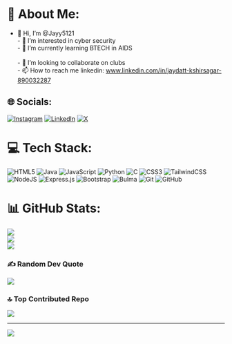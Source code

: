 # 💫 About Me:
- 👋 Hi, I’m @Jayy5121<br>- 👀 I’m interested in cyber security <br>- 🌱 I’m currently learning BTECH in AIDS<br><br>- 💞️ I’m looking to collaborate on clubs<br>- 📫 How to reach me linkedin: www.linkedin.com/in/jaydatt-kshirsagar-890032287


## 🌐 Socials:
[![Instagram](https://img.shields.io/badge/Instagram-%23E4405F.svg?logo=Instagram&logoColor=white)](https://instagram.com/jayy_.5121) [![LinkedIn](https://img.shields.io/badge/LinkedIn-%230077B5.svg?logo=linkedin&logoColor=white)](https://linkedin.com/in/JaydattKshirsagar) [![X](https://img.shields.io/badge/X-black.svg?logo=X&logoColor=white)](https://x.com/JayyKshirsagar) 

# 💻 Tech Stack:
![HTML5](https://img.shields.io/badge/html5-%23E34F26.svg?style=for-the-badge&logo=html5&logoColor=white) ![Java](https://img.shields.io/badge/java-%23ED8B00.svg?style=for-the-badge&logo=openjdk&logoColor=white) ![JavaScript](https://img.shields.io/badge/javascript-%23323330.svg?style=for-the-badge&logo=javascript&logoColor=%23F7DF1E) ![Python](https://img.shields.io/badge/python-3670A0?style=for-the-badge&logo=python&logoColor=ffdd54) ![C](https://img.shields.io/badge/c-%2300599C.svg?style=for-the-badge&logo=c&logoColor=white) ![CSS3](https://img.shields.io/badge/css3-%231572B6.svg?style=for-the-badge&logo=css3&logoColor=white) ![TailwindCSS](https://img.shields.io/badge/tailwindcss-%2338B2AC.svg?style=for-the-badge&logo=tailwind-css&logoColor=white) ![NodeJS](https://img.shields.io/badge/node.js-6DA55F?style=for-the-badge&logo=node.js&logoColor=white) ![Express.js](https://img.shields.io/badge/express.js-%23404d59.svg?style=for-the-badge&logo=express&logoColor=%2361DAFB) ![Bootstrap](https://img.shields.io/badge/bootstrap-%238511FA.svg?style=for-the-badge&logo=bootstrap&logoColor=white) ![Bulma](https://img.shields.io/badge/bulma-00D0B1?style=for-the-badge&logo=bulma&logoColor=white) ![Git](https://img.shields.io/badge/git-%23F05033.svg?style=for-the-badge&logo=git&logoColor=white) ![GitHub](https://img.shields.io/badge/github-%23121011.svg?style=for-the-badge&logo=github&logoColor=white)
# 📊 GitHub Stats:
![](https://github-readme-stats.vercel.app/api?username=jayy5121&theme=dark&hide_border=false&include_all_commits=false&count_private=false)<br/>
![](https://github-readme-streak-stats.herokuapp.com/?user=jayy5121&theme=dark&hide_border=false)<br/>
![](https://github-readme-stats.vercel.app/api/top-langs/?username=jayy5121&theme=dark&hide_border=false&include_all_commits=false&count_private=false&layout=compact)

### ✍️ Random Dev Quote
![](https://quotes-github-readme.vercel.app/api?type=horizontal&theme=tokyonight)

### 🔝 Top Contributed Repo
![](https://github-contributor-stats.vercel.app/api?username=jayy5121&limit=5&theme=dark&combine_all_yearly_contributions=true)

---
[![](https://visitcount.itsvg.in/api?id=jayy5121&icon=6&color=12)](https://visitcount.itsvg.in)

<!-- Proudly created with GPRM ( https://gprm.itsvg.in ) -->

<!---
Jayy5121/Jayy5121 is a ✨ special ✨ repository because its `README.md` (this file) appears on your GitHub profile.
You can click the Preview link to take a look at your changes.
--->
